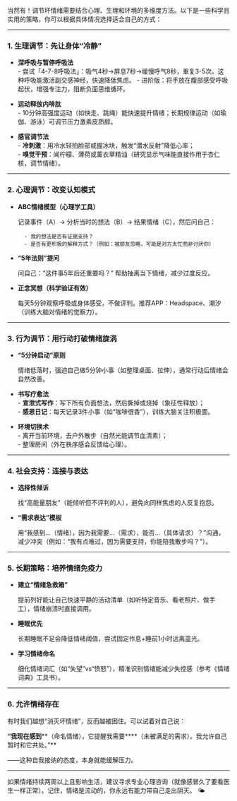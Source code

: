 当然有！调节坏情绪需要结合心理、生理和环境的多维度方法。以下是一些科学且实用的策略，你可以根据具体情况选择适合自己的方式：



----



### **1. 生理调节：先让身体“冷静”**

- **深呼吸与暂停呼吸法**  
        - 尝试「4-7-8呼吸法」：吸气4秒→屏息7秒→缓慢呼气8秒，重复3-5次。这种呼吸能激活副交感神经，快速降低焦虑。
        - 进阶版：将手放在腹部感受呼吸起伏，增强专注力，阻断负面思维循环。



- **运动释放内啡肽**  
        - 10分钟高强度运动（如快走、跳绳）能快速提升情绪；长期规律运动（如瑜伽、游泳）可调节压力激素皮质醇。



- **感官调节法**  
        - **冷刺激**：用冷水轻拍脸部或握冰块，触发“潜水反射”降低心率；  
        - **嗅觉干预**：闻柠檬、薄荷或薰衣草精油（研究显示气味能直接作用于杏仁核，调节情绪）。



----



### **2. 心理调节：改变认知模式**

- **ABC情绪模型（心理学工具）**  

  记录事件（A）→ 分析当时的想法（B）→ 结果情绪（C），然后问自己：  

        - 我的想法是否有证据支持？  
        - 是否有更积极的解释方式？（例如：被朋友忽略，可能是对方太忙而非讨厌你）



- **“5年法则”提问**  

  问自己：“这件事5年后还重要吗？” 帮助抽离当下情绪，减少过度反应。



- **正念冥想（科学验证有效）**  

  每天5分钟观察呼吸或身体感受，不做评判。推荐APP：Headspace、潮汐（训练大脑对情绪的觉察力）。



----



### **3. 行为调节：用行动打破情绪旋涡**

- **“5分钟启动”原则**  

  情绪低落时，强迫自己做5分钟小事（如整理桌面、拉伸），通常行动后情绪会自然改善。



- **书写疗愈法**  
        - **宣泄式写作**：写下所有负面想法，然后撕掉或烧掉（象征性释放）；  
        - **感恩日记**：每天记录3件小事（如“咖啡很香”），训练大脑关注积极面。



- **环境切换术**  
        - 离开当前环境，去户外散步（自然光能调节血清素）；  
        - 整理房间（外在秩序感会反馈给心理）。



----



### **4. 社会支持：连接与表达**

- **选择性倾诉**  

  找“高能量朋友”（能倾听但不评判的人），避免向同样焦虑的人反复抱怨。



- **“需求表达”模板**  

  用“我感到…（情绪），因为我需要…（需求），能否…（具体请求）？”沟通，减少冲突（例如：“我有点难过，因为需要支持，你能陪我散步吗？”）。



----



### **5. 长期策略：培养情绪免疫力**

- **建立“情绪急救箱”**  

  提前列好能让自己快速平静的活动清单（如听特定音乐、看老照片、做手工），情绪崩溃时直接调用。



- **睡眠优先**  

  长期睡眠不足会降低情绪阈值，尝试固定作息+睡前1小时远离蓝光。



- **学习情绪命名**  

  细化情绪词汇（如“失望”vs“愤怒”），精准识别情绪能减少失控感（参考《情绪词典》工具书）。



----



### **6. 允许情绪存在**

有时我们越想“消灭坏情绪”，反而越被困住。可以试着对自己说：  

**“我现在感到****（命名情绪），它提醒我需要****（未被满足的需求）。我允许自己暂时和它共处。”**  

——这种自我接纳的态度，本身就能缓解压力。



----



如果情绪持续两周以上且影响生活，建议寻求专业心理咨询（就像感冒久了要看医生一样正常）。记住，情绪是流动的，你永远有能力带自己走出阴天。 🌤️

